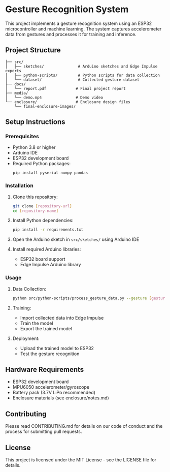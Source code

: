 # Gesture Recognition System

This project implements a gesture recognition system using an ESP32 microcontroller and machine learning. The system captures accelerometer data from gestures and processes it for training and inference.

## Project Structure

```
├── src/
│   ├── sketches/               # Arduino sketches and Edge Impulse exports
│   ├── python-scripts/         # Python scripts for data collection
│   └── dataset/                # Collected gesture dataset
├── docs/
│   └── report.pdf             # Final project report
├── media/
│   └── demo.mp4               # Demo video
└── enclosure/                 # Enclosure design files
    └── final-enclosure-images/
```

## Setup Instructions

### Prerequisites

- Python 3.8 or higher
- Arduino IDE
- ESP32 development board
- Required Python packages:
  ```
  pip install pyserial numpy pandas
  ```

### Installation

1. Clone this repository:
   ```bash
   git clone [repository-url]
   cd [repository-name]
   ```

2. Install Python dependencies:
   ```bash
   pip install -r requirements.txt
   ```

3. Open the Arduino sketch in `src/sketches/` using Arduino IDE
4. Install required Arduino libraries:
   - ESP32 board support
   - Edge Impulse Arduino library

### Usage

1. Data Collection:
   ```bash
   python src/python-scripts/process_gesture_data.py --gesture [gesture_name] --person [person_name]
   ```

2. Training:
   - Import collected data into Edge Impulse
   - Train the model
   - Export the trained model

3. Deployment:
   - Upload the trained model to ESP32
   - Test the gesture recognition

## Hardware Requirements

- ESP32 development board
- MPU6050 accelerometer/gyroscope
- Battery pack (3.7V LiPo recommended)
- Enclosure materials (see enclosure/notes.md)

## Contributing

Please read CONTRIBUTING.md for details on our code of conduct and the process for submitting pull requests.

## License

This project is licensed under the MIT License - see the LICENSE file for details. 